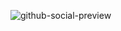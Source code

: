 ![github-social-preview](https://github.com/deusagit/.github/assets/79719348/8810d476-47e0-49b4-b836-b462971ab4b9)
